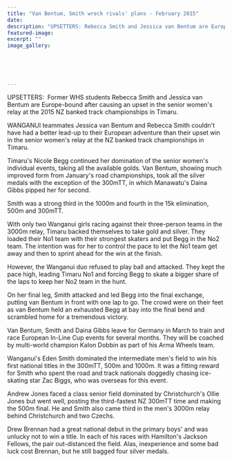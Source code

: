 ```yaml
---
title: "Van Bentum, Smith wreck rivals' plans - February 2015"
date: 
description: "UPSETTERS: Rebecca Smith and Jessica van Bentum are Europe-bound after causing an upset in the senior women's relay at the 2015 NZ banked track championships in Timaru, Wanganui Chronicle 19 Feb 2015"
featured-image: 
excerpt: ""
image_gallery:
	
	
	
	
	
---
```


<p>UPSETTERS: &nbsp;Former WHS students Rebecca Smith and Jessica van Bentum are Europe-bound after causing an upset in the senior women's relay at the 2015 NZ banked track championships in Timaru.</p>
<p>WANGANUI teammates Jessica van Bentum and Rebecca Smith couldn't have had a better lead-up to their European adventure than their upset win in the senior women's relay at the NZ banked track championships in Timaru.</p>
<p>Timaru's Nicole Begg continued her domination of the senior women's individual events, taking all the available golds. Van Bentum, showing much improved form from January's road championships, took all the silver medals with the exception of the 300mTT, in which Manawatu's Daina Gibbs pipped her for second.</p>
<p>Smith was a strong third in the 1000m and fourth in the 15k elimination, 500m and 300mTT.</p>
<p>With only two Wanganui girls racing against their three-person teams in the 3000m relay, Timaru backed themselves to take gold and silver. They loaded their No1 team with their strongest skaters and put Begg in the No2 team. The intention was for her to control the pace to let the No1 team get away and then to sprint ahead for the win at the finish.</p>
<p>However, the Wanganui duo refused to play ball and attacked. They kept the pace high, leading Timaru No1 and forcing Begg to skate a bigger share of the laps to keep her No2 team in the hunt.</p>
<p>On her final leg, Smith attacked and led Begg into the final exchange, putting van Bentum in front with one lap to go. The crowd were on their feet as van Bentum held an exhausted Begg at bay into the final bend and scrambled home for a tremendous victory.</p>
<p>Van Bentum, Smith and Daina Gibbs leave for Germany in March to train and race European In-Line Cup events for several months. They will be coached by multi-world champion Kalon Dobbin as part of his Arma Wheels team.</p>
<p>Wanganui's Eden Smith dominated the intermediate men's field to win his first national titles in the 300mTT, 500m and 1000m. It was a fitting reward for Smith who spent the road and track nationals doggedly chasing ice-skating star Zac Biggs, who was overseas for this event.</p>
<p>Andrew Jones faced a class senior field dominated by Christchurch's Ollie Jones but went well, posting the third-fastest NZ 300mTT time and making the 500m final. He and Smith also came third in the men's 3000m relay behind Christchurch and two Czechs.</p>
<p>Drew Brennan had a great national debut in the primary boys' and was unlucky not to win a title. In each of his races with Hamilton's Jackson Fellows, the pair out-distanced the field. Alas, inexperience and some bad luck cost Brennan, but he still bagged four silver medals.</p>


